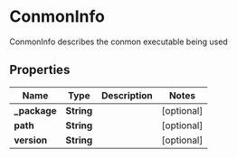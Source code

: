 

# ConmonInfo

ConmonInfo describes the conmon executable being used

## Properties

| Name | Type | Description | Notes |
|------------ | ------------- | ------------- | -------------|
|**_package** | **String** |  |  [optional] |
|**path** | **String** |  |  [optional] |
|**version** | **String** |  |  [optional] |



